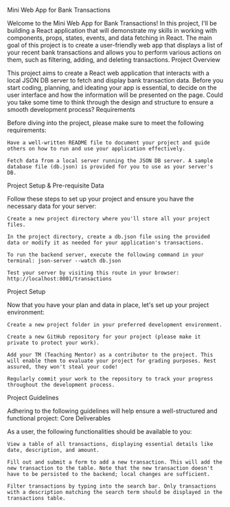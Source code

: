 Mini Web App for Bank Transactions 

Welcome to the Mini Web App for Bank Transactions! In this project, I'll be building a React application that will  demonstrate my skills in working with components, props, states, events, and data fetching in React. The main goal of this project is to create a user-friendly web app that displays a list of your recent bank transactions and allows you to perform various actions on them, such as filtering, adding, and deleting transactions.
Project Overview

This project aims to create a React web application that interacts with a local JSON DB server to fetch and display bank transaction data. Before you start coding, planning, and ideating your app is essential, to decide on the user interface and how the information will be presented on the page. Could you take some time to think through the design and structure to ensure a smooth development process?
Requirements

Before diving into the project, please make sure to meet the following requirements:

    Have a well-written README file to document your project and guide others on how to run and use your application effectively.

    Fetch data from a local server running the JSON DB server. A sample database file (db.json) is provided for you to use as your server's DB.

Project Setup & Pre-requisite Data

Follow these steps to set up your project and ensure you have the necessary data for your server:

    Create a new project directory where you'll store all your project files.

    In the project directory, create a db.json file using the provided data or modify it as needed for your application's transactions.

    To run the backend server, execute the following command in your terminal: json-server --watch db.json

    Test your server by visiting this route in your browser: http://localhost:8001/transactions

Project Setup

Now that you have your plan and data in place, let's set up your project environment:

    Create a new project folder in your preferred development environment.

    Create a new GitHub repository for your project (please make it private to protect your work).

    Add your TM (Teaching Mentor) as a contributor to the project. This will enable them to evaluate your project for grading purposes. Rest assured, they won't steal your code!

    Regularly commit your work to the repository to track your progress throughout the development process.

Project Guidelines

Adhering to the following guidelines will help ensure a well-structured and functional project:
Core Deliverables

As a user, the following functionalities should be available to you:

    View a table of all transactions, displaying essential details like date, description, and amount.

    Fill out and submit a form to add a new transaction. This will add the new transaction to the table. Note that the new transaction doesn't have to be persisted to the backend; local changes are sufficient.

    Filter transactions by typing into the search bar. Only transactions with a description matching the search term should be displayed in the transactions table.

